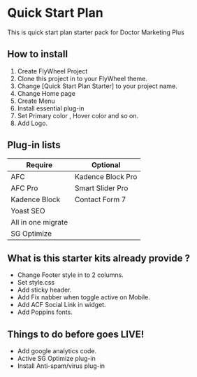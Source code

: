 # Quick Start Plan 
This is quick start plan starter pack for Doctor Marketing Plus
## How to install 
1. Create FlyWheel Project
2. Clone this project in to your FlyWheel theme.
3. Change [Quick Start Plan Starter] to your project name.
4. Change Home page
5. Create Menu
6. Install essential plug-in
7. Set Primary color , Hover color and so on.
8. Add Logo.

## Plug-in lists
| Require | Optional |
| ------ | ------ |
| AFC | Kadence Block Pro |
| AFC Pro | Smart Slider Pro |
| Kadence Block | Contact Form 7 |
| Yoast SEO |  |
| All in one migrate |  |
| SG Optimize |  |

## What is this starter kits already provide ?
 - Change Footer style in to 2 columns. 
 - Set style.css 
 - Add sticky header.
 - Add Fix nabber when toggle active on Mobile. 
 - Add ACF Social Link in widget.
 - Add Poppins fonts.


## Things to do before goes LIVE!
- Add google analytics code.
- Active SG Optimize plug-in
- Install Anti-spam/virus plug-in

